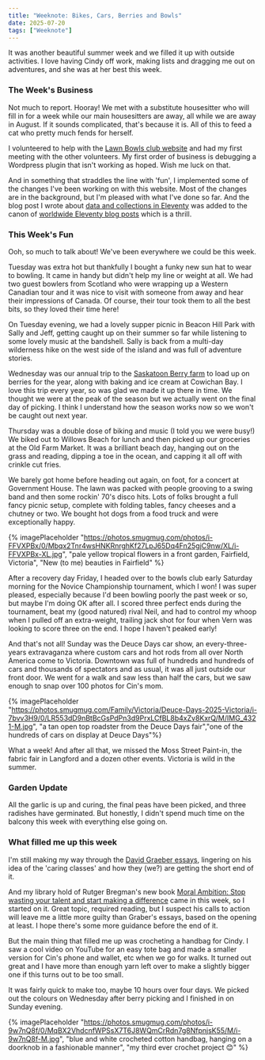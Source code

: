 ```yaml
---
title: "Weeknote: Bikes, Cars, Berries and Bowls"
date: 2025-07-20
tags: ["Weeknote"]
---
```

It was another beautiful summer week and we filled it up with outside activities.  I love having Cindy off work, making lists and dragging me out on adventures, and she was at her best this week.

### The Week's Business

Not much to report. Hooray!  We met with a substitute housesitter who will fill in for a week while our main housesitters are away, all while we are away in August. If it sounds complicated, that's because it is.  All of this to feed a cat who pretty much fends for herself.

I volunteered to help with the [Lawn Bowls club website](https://downtownlawnbowling.ca/) and had my first meeting with the other volunteers.  My first order of business is debugging a Wordpress plugin that isn't working as hoped.  Wish me luck on that.

And in something that straddles the line with 'fun', I implemented some of the changes I've been working on with this website.  Most of the changes are in the background, but I'm pleased with what I've done so far.  And the blog post I wrote about [data and collections in Eleventy](https://madbaker.com/blog/data-vs-collections-in-eleventy/) was added to the canon of [worldwide Eleventy blog posts](https://11tybundle.dev) which is a thrill.

### This Week's Fun

Ooh, so much to talk about!  We've been everywhere we could be this week.  

Tuesday was extra hot but thankfully I bought a funky new sun hat to wear to bowling.  It came in handy but didn't help my line or weight at all.  We had two guest bowlers from Scotland who were wrapping up a Western Canadian tour and it was nice to visit with someone from away and hear their impressions of Canada.  Of course, their tour took them to all the best bits, so they loved their time here!

On Tuesday evening, we had a lovely supper picnic in Beacon Hill Park with Sally and Jeff, getting caught up on their summer so far while listening to some lovely music at the bandshell.  Sally is back from a multi-day wilderness hike on the west side of the island and was full of adventure stories.  

Wednesday was our annual trip to the [Saskatoon Berry farm](https://www.southislandsaskatoons.com/) to load up on berries for the year, along with baking and ice cream at Cowichan Bay.  I love this trip every year, so was glad we made it up there in time.  We thought we were at the peak of the season but we actually went on the final day of picking.  I think I understand how the season works now so we won't be caught out next year.

Thursday was a double dose of biking and music (I told you we were busy!)  We biked out to Willows Beach for lunch and then picked up our groceries at the Old Farm Market.  It was a brilliant beach day, hanging out on the grass and reading, dipping a toe in the ocean, and capping it all off with crinkle cut fries.  

We barely got home before heading out again, on foot, for a concert at Government House.  The lawn was packed with people grooving to a swing band and then some rockin' 70's disco hits.  Lots of folks brought a full fancy picnic setup, complete with folding tables, fancy cheeses and a chutney or two.  We bought hot dogs from a food truck and were exceptionally happy.

{% imagePlaceholder "https://photos.smugmug.com/photos/i-FFVXPBx/0/Mbqx2Tnr4wsHNKRnrghKf27LpJ65Dq4Fn25gjC9nw/XL/i-FFVXPBx-XL.jpg", "pale yellow tropical flowers in a front garden, Fairfield, Victoria", "New (to me) beauties in Fairfield" %}

After a recovery day Friday, I headed over to the bowls club early Saturday morning for the Novice Championship tournament, which I won! I was super pleased, especially because I'd been bowling poorly the past week or so, but maybe I'm doing OK after all.  I scored three perfect ends during the tournament, beat my (good natured) rival Neil, and had to control my whoop when I pulled off an extra-weight, trailing jack shot for four when Vern was looking to score three on the end.  I hope I haven't peaked early!

And that's not all!  Sunday was the Deuce Days car show, an every-three-years extravaganza where custom cars and hot rods from all over North America come to Victoria.  Downtown was full of hundreds and hundreds of cars and thousands of spectators and as usual, it was all just outside our front door.  We went for a walk and saw less than half the cars, but we saw enough to snap over 100 photos for Cin's mom. 

{% imagePlaceholder "https://photos.smugmug.com/Family/Victoria/Deuce-Days-2025-Victoria/i-7bvv3H9/0/LR553dD9nBtBcGsPdPn3d9PrxLCfBL8b4xZv8KxrQ/M/IMG_4321-M.jpg", "a tan open top roadster from the Deuce Days fair","one of the hundreds of cars on display at Deuce Days"%}

What a week!  And after all that, we missed the Moss Street Paint-in, the fabric fair in Langford and a dozen other events.  Victoria is wild in the summer.

### Garden Update

All the garlic is up and curing, the final peas have been picked, and three radishes have germinated.  But honestly, I didn't spend much time on the balcony this week with everything else going on.

###  What filled me up this week

I'm still making my way through the [David Graeber essays](https://www.goodreads.com/book/show/205363978-the-ultimate-hidden-truth-of-the-world), lingering on his idea of the 'caring classes' and how they (we?) are getting the short end of it. 

And my library hold of Rutger Bregman's new book [Moral Ambition: Stop wasting your talent and start making a difference](https://www.goodreads.com/book/show/218372426-moral-ambition?) came in this week, so I started on it.  Great topic, required reading, but I suspect his calls to action will leave me a little more guilty than Graber's essays, based on the opening at least.  I hope there's some more guidance before the end of it.

But the main thing that filled me up was crocheting a handbag for Cindy.  I saw a cool video on YouTube for an easy tote bag and made a smaller version for Cin's phone and wallet, etc when we go for walks.  It turned out great and I have more than enough yarn left over to make a slightly bigger one if this turns out to be too small.  

It was fairly quick to make too, maybe 10 hours over four days.  We picked out the colours on Wednesday after berry picking and I finished in on Sunday evening.  

{% imagePlaceholder "https://photos.smugmug.com/photos/i-9w7nQ8f/0/MqBX2VhdcnfWPSsX7T6J8WQmCrRdn7g8NfpnjsK55/M/i-9w7nQ8f-M.jpg", "blue and white crocheted cotton handbag, hanging on a doorknob in a fashionable manner", "my third ever crochet project 😊" %}
